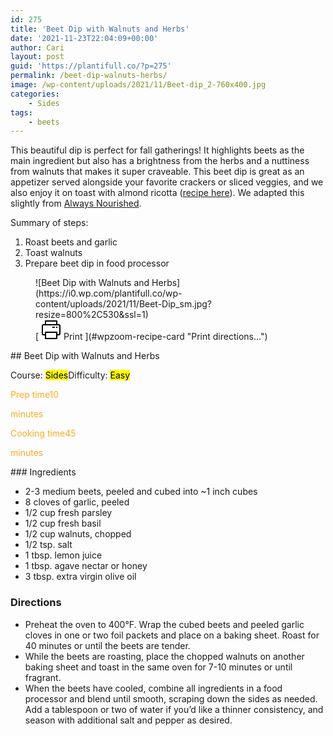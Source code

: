 ```yaml
---
id: 275
title: 'Beet Dip with Walnuts and Herbs'
date: '2021-11-23T22:04:09+00:00'
author: Cari
layout: post
guid: 'https://plantifull.co/?p=275'
permalink: /beet-dip-walnuts-herbs/
image: /wp-content/uploads/2021/11/Beet-dip_2-760x400.jpg
categories:
    - Sides
tags:
    - beets
---
```


This beautiful dip is perfect for fall gatherings! It highlights beets as the main ingredient but also has a brightness from the herbs and a nuttiness from walnuts that makes it super craveable. This beet dip is great as an appetizer served alongside your favorite crackers or sliced veggies, and we also enjoy it on toast with almond ricotta ([recipe here](https://plantifull.co/vegetable-flatbread-pesto-almond-ricotta/)). We adapted this slightly from [Always Nourished](https://www.nourishedtheblog.com/vegan-roasted-beet-dip/#tasty-recipes-5720).

Summary of steps:

1. Roast beets and garlic
2. Toast walnuts
3. Prepare beet dip in food processor

<div class="wp-block-wpzoom-recipe-card-block-recipe-card header-content-align-left block-alignment-left recipe-card-noimage is-style-newdesign" id="wpzoom-recipe-card"><div class="recipe-card-image"> <figure> ![Beet Dip with Walnuts and Herbs](https://i0.wp.com/plantifull.co/wp-content/uploads/2021/11/Beet-Dip_sm.jpg?resize=800%2C530&ssl=1) <figcaption><div class="wpzoom-recipe-card-print-link"> [ <svg class="wpzoom-rcb-icon-print-link" height="32" viewbox="0 0 32 32" width="32" xmlns="http://www.w3.org/2000/svg"> <g data-name="Layer 55" id="Layer_55"> <path class="wpzoom-rcb-print-icon" d="M28,25H25a1,1,0,0,1,0-2h3a1,1,0,0,0,1-1V10a1,1,0,0,0-1-1H4a1,1,0,0,0-1,1V22a1,1,0,0,0,1,1H7a1,1,0,0,1,0,2H4a3,3,0,0,1-3-3V10A3,3,0,0,1,4,7H28a3,3,0,0,1,3,3V22A3,3,0,0,1,28,25Z"></path> <path class="wpzoom-rcb-print-icon" d="M25,31H7a1,1,0,0,1-1-1V20a1,1,0,0,1,1-1H25a1,1,0,0,1,1,1V30A1,1,0,0,1,25,31ZM8,29H24V21H8Z"></path> <path class="wpzoom-rcb-print-icon" d="M25,9a1,1,0,0,1-1-1V3H8V8A1,1,0,0,1,6,8V2A1,1,0,0,1,7,1H25a1,1,0,0,1,1,1V8A1,1,0,0,1,25,9Z"></path> <rect class="wpzoom-rcb-print-icon" height="2" width="2" x="24" y="11"></rect> <rect class="wpzoom-rcb-print-icon" height="2" width="4" x="18" y="11"></rect> </g> </svg> <span>Print ](#wpzoom-recipe-card "Print directions...") </div> </figcaption> </figure> </div><div class="recipe-card-heading">## Beet Dip with Walnuts and Herbs

<span class="recipe-card-course">Course: <mark>Sides</mark><span class="recipe-card-difficulty">Difficulty: <mark>Easy</mark></div><div class="recipe-card-details"><div class="details-items"><div class="detail-item detail-item-1"><span class="detail-item-icon oldicon oldicon-clock" style="color: #FFA921;"><span class="detail-item-label">Prep time10

<span class="detail-item-unit">minutes</div><div class="detail-item detail-item-2"><span class="detail-item-icon foodicons foodicons-cooking-food-in-a-hot-casserole" style="color: #FFA921;"><span class="detail-item-label">Cooking time45

<span class="detail-item-unit">minutes</div></div></div><div class="recipe-card-ingredients">### Ingredients

- 2-3 medium beets, peeled and cubed into ~1 inch cubes
- 8 cloves of garlic, peeled
- 1/2 cup fresh parsley
- 1/2 cup fresh basil
- 1/2 cup walnuts, chopped
- 1/2 tsp. salt
- 1 tbsp. lemon juice
- 1 tbsp. agave nectar or honey
- 3 tbsp. extra virgin olive oil

### Directions

- Preheat the oven to 400°F. Wrap the cubed beets and peeled garlic cloves in one or two foil packets and place on a baking sheet. Roast for 40 minutes or until the beets are tender.
- While the beets are roasting, place the chopped walnuts on another baking sheet and toast in the same oven for 7-10 minutes or until fragrant.
- When the beets have cooled, combine all ingredients in a food processor and blend until smooth, scraping down the sides as needed. Add a tablespoon or two of water if you’d like a thinner consistency, and season with additional salt and pepper as desired.

</div><script type="application/ld+json">{"@context":"https:\/\/schema.org","@type":"Recipe","name":"Beet Dip with Walnuts and Herbs","image":["https:\/\/plantifull.co\/wp-content\/uploads\/2021\/11\/Beet-Dip_sm.jpg","https:\/\/plantifull.co\/wp-content\/uploads\/2021\/11\/Beet-Dip_sm-500x500.jpg","https:\/\/plantifull.co\/wp-content\/uploads\/2021\/11\/Beet-Dip_sm-500x375.jpg","https:\/\/plantifull.co\/wp-content\/uploads\/2021\/11\/Beet-Dip_sm-480x270.jpg"],"description":"","keywords":["beets"],"author":{"@type":"Person","name":"Cari"},"datePublished":"2021-11-23T22:04:09+00:00","prepTime":"PT10M","cookTime":"PT45M","totalTime":"PT55M","recipeCategory":["Sides"],"recipeCuisine":[],"recipeYield":"","nutrition":{"@type":"NutritionInformation"},"recipeIngredient":["2-3 medium beets, peeled and cubed into ~1 inch cubes","8 cloves of garlic, peeled","1\/2 cup fresh parsley","1\/2 cup fresh basil","1\/2 cup walnuts, chopped","1\/2 tsp. salt","1 tbsp. lemon juice","1 tbsp. agave nectar or honey","3 tbsp. extra virgin olive oil"],"recipeInstructions":[{"@type":"HowToStep","name":"Preheat the oven to 400°F. Wrap the cubed beets and peeled garlic cloves in one or two foil packets and place on a baking sheet. Roast for 40 minutes or until the beets are tender.","text":"Preheat the oven to 400°F. Wrap the cubed beets and peeled garlic cloves in one or two foil packets and place on a baking sheet. Roast for 40 minutes or until the beets are tender.","url":"https:\/\/plantifull.co\/beet-dip-walnuts-herbs\/#wpzoom-rcb-direction-step-0","image":""},{"@type":"HowToStep","name":"While the beets are roasting, place the chopped walnuts on another baking sheet and toast in the same oven for 7-10 minutes or until fragrant.","text":"While the beets are roasting, place the chopped walnuts on another baking sheet and toast in the same oven for 7-10 minutes or until fragrant.","url":"https:\/\/plantifull.co\/beet-dip-walnuts-herbs\/#wpzoom-rcb-direction-step-181","image":""},{"@type":"HowToStep","name":"When the beets have cooled, combine all ingredients in a food processor and blend until smooth, scraping down the sides as needed. Add a tablespoon or two of water if you'd like a thinner consistency, and season with additional salt and pepper as desired.","text":"When the beets have cooled, combine all ingredients in a food processor and blend until smooth, scraping down the sides as needed. Add a tablespoon or two of water if you'd like a thinner consistency, and season with additional salt and pepper as desired.","url":"https:\/\/plantifull.co\/beet-dip-walnuts-herbs\/#wpzoom-rcb-direction-step-324","image":""}]}</script></div>